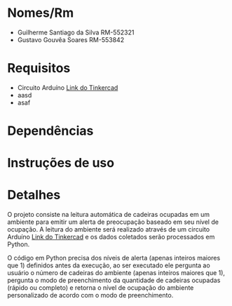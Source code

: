 # Nomes/Rm
- Guilherme Santiago da Silva   RM-552321
- Gustavo Gouvêa Soares         RM-553842

# Requisitos
- Circuito Arduíno [Link do Tinkercad](https://www.tinkercad.com/things/j8fB9hAidMW-copy-of-prototipo-fila-zero?sharecode=tAsmiBubC6UIdh47A9eoEdCNaOpWQvlZMAgWjoF1_18)
- aasd
- asaf
  
# Dependências
# Instruções de uso
# Detalhes
  O projeto consiste na leitura automática de cadeiras ocupadas em um ambiente para emitir um alerta de preocupação baseado em seu nível de ocupação. A leitura do ambiente será realizado através de um circuito Arduíno [Link do Tinkercad](https://www.tinkercad.com/things/j8fB9hAidMW-copy-of-prototipo-fila-zero?sharecode=tAsmiBubC6UIdh47A9eoEdCNaOpWQvlZMAgWjoF1_18) e os dados coletados serão processados em Python.
    
  O código em Python precisa dos níveis de alerta (apenas inteiros maiores que 1) definidos antes da execução, ao ser executado ele pergunta ao usuário o número de cadeiras do ambiente (apenas inteiros maiores que 1), pergunta o modo de preenchimento da quantidade de cadeiras ocupadas (rápido ou completo) e retorna o nível de ocupação do ambiente personalizado de acordo com o modo de preenchimento.

